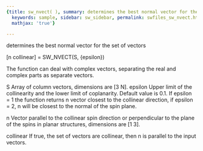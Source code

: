 ```yaml
---
{title: sw_nvect( ), summary: determines the best normal vector for the set of vectors,
  keywords: sample, sidebar: sw_sidebar, permalink: swfiles_sw_nvect.html, folder: swfiles,
  mathjax: 'true'}

---
```

determines the best normal vector for the set of vectors
 
[n collinear] = SW_NVECT(S, {epsilon})
 
The function can deal with complex vectors, separating the real and
complex parts as separate vectors.
 
S           Array of column vectors, dimensions are [3 N].
epsilon     Upper limit of the collinearity and the lower limit of
            coplanarity. Default value is 0.1. If epsilon = 1 the
            function returns n vector closest to the collinear direction,
            if epsilon = 2, n will be closest to the normal of the spin
            plane.
 
n           Vector parallel to the collinear spin direction or
            perpendicular to the plane of the spins in planar structures,
            dimensions are [1 3].
 
collinear   If true, the set of vectors are collinear, then n is parallel to the
            input vectors.
 
